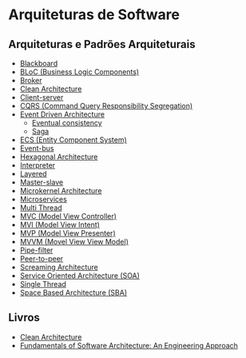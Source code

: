 # Arquiteturas de Software

## Arquiteturas e Padrões Arquiteturais
- [Blackboard](https://towardsdatascience.com/10-common-software-architectural-patterns-in-a-nutshell-a0b47a1e9013)
- [BLoC (Business Logic Components)](https://www.didierboelens.com/2018/08/reactive-programming-streams-bloc/)
- [Broker](http://www.dossier-andreas.net/software_architecture/broker.html)
- [Clean Architecture](https://blog.cleancoder.com/uncle-bob/2012/08/13/the-clean-architecture.html)
- [Client-server](https://levelup.gitconnected.com/software-architecture-the-important-architectural-patterns-you-need-to-know-a1f5ea7e4e3d)
- [CQRS (Command Query Responsibility Segregation)](https://microservices.io/patterns/data/cqrs.html)
- [Event Driven Architecture](https://microservices.io/patterns/data/event-driven-architecture.html)
  - [Eventual consistency](https://en.wikipedia.org/wiki/Eventual_consistency)
  - [Saga](https://microservices.io/patterns/data/saga.html)
- [ECS (Entity Component System)](https://pt.wikipedia.org/wiki/Entity-component-system)
- [Event-bus](https://towardsdatascience.com/10-common-software-architectural-patterns-in-a-nutshell-a0b47a1e9013)
- [Hexagonal Architecture](https://en.wikipedia.org/wiki/Hexagonal_architecture_(software))
- [Interpreter](https://towardsdatascience.com/10-common-software-architectural-patterns-in-a-nutshell-a0b47a1e9013)
- [Layered](https://towardsdatascience.com/10-common-software-architectural-patterns-in-a-nutshell-a0b47a1e9013)
- [Master-slave](https://towardsdatascience.com/10-common-software-architectural-patterns-in-a-nutshell-a0b47a1e9013)
- [Microkernel Architecture](https://priyalwalpita.medium.com/software-architecture-patterns-microkernel-architecture-97cee200264e)
- [Microservices](https://levelup.gitconnected.com/software-architecture-the-important-architectural-patterns-you-need-to-know-a1f5ea7e4e3d)
- [Multi Thread](https://en.wikipedia.org/wiki/Multithreading_(computer_architecture)#:~:text=In%20computer%20architecture%2C%20multithreading%20is,This%20approach%20differs%20from%20multiprocessing.)
- [MVC (Model View Controller)](https://pt.wikipedia.org/wiki/MVC)
- [MVI (Model View Intent)](https://fueled.com/blog/what-is-mvi-model-view-intent/)
- [MVP (Model View Presenter)](https://pt.wikipedia.org/wiki/Model-view-presenter)
- [MVVM (Movel View View Model)](https://en.wikipedia.org/wiki/Model%E2%80%93view%E2%80%93viewmodel)
- [Pipe-filter](https://levelup.gitconnected.com/software-architecture-the-important-architectural-patterns-you-need-to-know-a1f5ea7e4e3d)
- [Peer-to-peer](https://towardsdatascience.com/10-common-software-architectural-patterns-in-a-nutshell-a0b47a1e9013)
- [Screaming Architecture](https://blog.cleancoder.com/uncle-bob/2011/09/30/Screaming-Architecture.html)
- [Service Oriented Architecture (SOA)](https://medium.com/@SoftwareDevelopmentCommunity/what-is-service-oriented-architecture-fa894d11a7ec#:~:text=Service%2DOriented%20Architecture%20(SOA),of%20vendors%20and%20other%20technologies.)
- [Single Thread](https://en.wikipedia.org/wiki/Thread_(computing))
- [Space Based Architecture (SBA)](https://en.wikipedia.org/wiki/Space-based_architecture#:~:text=Space%2Dbased%20architecture%20(SBA),using%20the%20tuple%20space%20paradigm.)

## Livros
- [Clean Architecture](https://www.amazon.com.br/Arquitetura-Limpa-artes%C3%A3o-estrutura-software-ebook/dp/B085PP6Y8P/ref=asc_df_B085PP6Y8P/?tag=googleshopp00-20&linkCode=df0&hvadid=426564911966&hvpos=&hvnetw=g&hvrand=11450558934850062724&hvpone=&hvptwo=&hvqmt=&hvdev=c&hvdvcmdl=&hvlocint=&hvlocphy=1001751&hvtargid=pla-893564488271&psc=1)
- [Fundamentals of Software Architecture: An Engineering Approach](https://www.amazon.com.br/Fundamentals-Software-Architecture-Neal-Ford/dp/1492043451/ref=asc_df_1492043451/?tag=googleshopp00-20&linkCode=df0&hvadid=379795170134&hvpos=&hvnetw=g&hvrand=246121054958374246&hvpone=&hvptwo=&hvqmt=&hvdev=c&hvdvcmdl=&hvlocint=&hvlocphy=1001751&hvtargid=pla-751683725274&psc=1)

